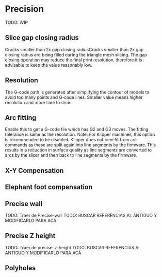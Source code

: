 # Precision

TODO: WIP

## Slice gap closing radius

Cracks smaller than 2x gap closing radiusCracks smaller than 2x gap closing radius are being filled during the triangle mesh slicing. The gap closing operation may reduce the final print resolution, therefore it is advisable to keep the value reasonably low.

## Resolution

The G-code path is generated after simplifying the contour of models to avoid too many points and G-code lines. Smaller value means higher resolution and more time to slice.

## Arc fitting

Enable this to get a G-code file which has G2 and G3 moves. The fitting tolerance is same as the resolution.
Note: For Klipper machines, this option is recommended to be disabled.
Klipper does not benefit from arc commands as these are split again into line segments by the firmware. This results in a reduction in surface quality as line segments are converted to arcs by the slicer and then back to line segments by the firmware.

## X-Y Compensation


## Elephant foot compensation

## Precise wall

TODO: Traer de Precise-wall
TODO: BUSCAR REFERENCIAS AL ANTIGUO Y MODIFICARLO PARA ACÁ

## Precise Z height

TODO: Traer de precise-z-height
TODO: BUSCAR REFERENCIAS AL ANTIGUO Y MODIFICARLO PARA ACÁ

## Polyholes